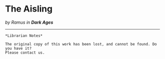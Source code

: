 # The Aisling

_by Ramus in **Dark Ages**_

***

```
*Librarian Notes*

The original copy of this work has been lost, and cannot be found. Do you have it?
Please contact us.
```
